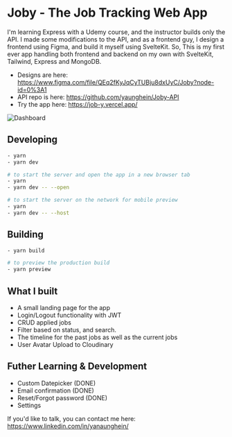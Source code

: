 # Joby - The Job Tracking Web App

I'm learning Express with a Udemy course, and the instructor builds only the API. I made some modifications to the API, and as a frontend guy, I design a frontend using Figma, and build it myself using SvelteKit. So, This is my first ever app handling both frontend and backend on my own with SvelteKit, Tailwind, Express and MongoDB.

- Designs are here: https://www.figma.com/file/QEq2fKyJqCyTUBju8dxUyC/Joby?node-id=0%3A1
- API repo is here: https://github.com/yaunghein/Joby-API
- Try the app here: https://job-y.vercel.app/

![Dashboard](https://i.ibb.co/wc9tZPg/joby-hero-image.png)

## Developing

```bash
- yarn
- yarn dev

# to start the server and open the app in a new browser tab
- yarn
- yarn dev -- --open

# to start the server on the network for mobile preview
- yarn
- yarn dev -- --host
```

## Building

```bash
- yarn build

# to preview the production build
- yarn preview
```

## What I built

- A small landing page for the app
- Login/Logout functionality with JWT
- CRUD applied jobs
- Filter based on status, and search.
- The timeline for the past jobs as well as the current jobs
- User Avatar Upload to Cloudinary

## Futher Learning & Development

- Custom Datepicker (DONE)
- Email confirmation (DONE)
- Reset/Forgot password (DONE)
- Settings

If you'd like to talk, you can contact me here: https://www.linkedin.com/in/yanaunghein/
